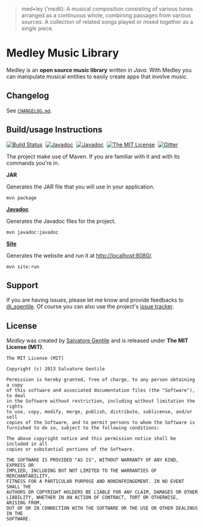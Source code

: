 >  med•ley ('mɛdli): A musical composition consisting of various tunes arranged as a continuous whole, combining passages from various sources.
A collection of related songs played or mixed together as a single piece.

Medley Music Library
====================
Medley is an **open source music library** written in _Java_.
With Medley you can manipulate musical entities to easily create apps that involve music.


Changelog
---------
See [`CHANGELOG.md`](CHANGELOG.md).


Build/usage Instructions
------------------------
[![Build Status](http://img.shields.io/travis/SalGnt/Medley/master.svg?style=flat)](https://travis-ci.org/SalGnt/Medley)&nbsp;
[![Javadoc](http://img.shields.io/badge/Medley-Site-0088CC.svg?style=flat)](http://salgnt.github.io/Medley)&nbsp;
[![Javadoc](http://img.shields.io/badge/Medley-Javadoc-F8981D.svg?style=flat)](http://salgnt.github.io/Medley/apidocs)&nbsp;
[![The MIT License](http://img.shields.io/badge/License-MIT-green.svg?style=flat)](#license)&nbsp;
[![Gitter](https://badges.gitter.im/Join%20Chat.svg)](https://gitter.im/SalGnt/Medley?utm_source=badge&utm_medium=badge&utm_campaign=pr-badge)

The project make use of Maven. If you are familiar with it and with its commands you're in.

**JAR**

Generates the JAR file that you will use in your application.
    
    mvn package

[**Javadoc**](http://salgnt.github.io/Medley/apidocs)

Generates the Javadoc files for the project.

    mvn javadoc:javadoc

[**Site**](http://salgnt.github.io/Medley)

Generates the website and run it at [http://localhost:8080/](http://localhost:8080/).

    mvn site:run


Support
-------
If you are having issues, please let me know and provide feedbacks to [@_sgentile](https://twitter.com/_sgentile).
Of course you can also use the project's [issue tracker](https://github.com/SalGnt/Medley/issues).


License
-------
_Medley_ was created by [Salvatore Gentile](https://twitter.com/_sgentile) and is released under **The MIT License (MIT)**.

    The MIT License (MIT)

    Copyright (c) 2013 Salvatore Gentile

    Permission is hereby granted, free of charge, to any person obtaining a copy
    of this software and associated documentation files (the "Software"), to deal
    in the Software without restriction, including without limitation the rights
    to use, copy, modify, merge, publish, distribute, sublicense, and/or sell
    copies of the Software, and to permit persons to whom the Software is
    furnished to do so, subject to the following conditions:

    The above copyright notice and this permission notice shall be included in all
    copies or substantial portions of the Software.

    THE SOFTWARE IS PROVIDED "AS IS", WITHOUT WARRANTY OF ANY KIND, EXPRESS OR
    IMPLIED, INCLUDING BUT NOT LIMITED TO THE WARRANTIES OF MERCHANTABILITY,
    FITNESS FOR A PARTICULAR PURPOSE AND NONINFRINGEMENT. IN NO EVENT SHALL THE
    AUTHORS OR COPYRIGHT HOLDERS BE LIABLE FOR ANY CLAIM, DAMAGES OR OTHER
    LIABILITY, WHETHER IN AN ACTION OF CONTRACT, TORT OR OTHERWISE, ARISING FROM,
    OUT OF OR IN CONNECTION WITH THE SOFTWARE OR THE USE OR OTHER DEALINGS IN THE
    SOFTWARE.
